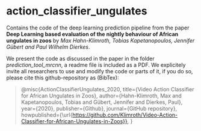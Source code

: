 # action_classifier_ungulates
Contains the code of the deep learning prediction pipeline from the paper **Deep Learning based evaluation of the nightly behaviour of African ungulates in zoos** by  *Max Hahn-Klimroth, Tobias Kapetanopoulos, Jennifer Gübert and Paul Wilhelm Dierkes*. 

We present the code as discussed in the paper in the folder *prediction_tool_mrcnn*, a readme file is included as a PDF. We explicitely invite all researchers to use and modify the code or parts of it, if you do so, please cite this github-repository as (BibTex):

>@misc{ActionClassifierUngulates_2020,
>  title={Video Action Classifier for African Ungulates in Zoos},
>  author={Hahn-Klimroth, Max and Kapetanopoulos, Tobias and Gübert, Jennifer and Dierkes, Paul},
>  year={2020},
>  publisher={Github},
>  journal={GitHub repository},
>  howpublished={\url{https://github.com/Klimroth/Video-Action-Classifier-for-African-Ungulates-in-Zoos}},
>}
